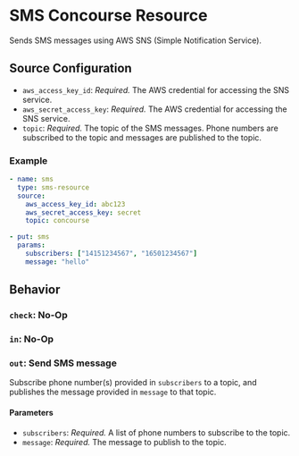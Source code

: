 # SMS Concourse Resource

Sends SMS messages using AWS SNS (Simple Notification Service).

## Source Configuration

- `aws_access_key_id`: *Required.* The AWS credential for accessing the SNS service.
- `aws_secret_access_key`: *Required.* The AWS credential for accessing the SNS service.
- `topic`: *Required.* The topic of the SMS messages. Phone numbers are subscribed to the topic and messages are published to the topic.

### Example

```yaml
- name: sms
  type: sms-resource
  source:
    aws_access_key_id: abc123
    aws_secret_access_key: secret
    topic: concourse
```

```yaml
- put: sms
  params:
    subscribers: ["14151234567", "16501234567"]
    message: "hello"
```

## Behavior

### `check`: No-Op

### `in`: No-Op

### `out`: Send SMS message

Subscribe phone number(s) provided in `subscribers` to a topic, and publishes the message provided in `message` to that topic.

#### Parameters

- `subscribers`: *Required.* A list of phone numbers to subscribe to the topic.
- `message`: *Required.* The message to publish to the topic.
